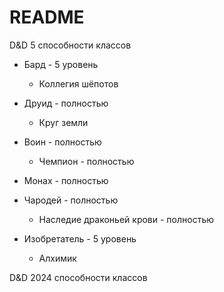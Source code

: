 # README

D&D 5 способности классов

- Бард - 5 уровень
  - Коллегия шёпотов

- Друид - полностью
  - Круг земли

- Воин - полностью
  - Чемпион - полностью

- Монах - полностью

- Чародей - полностью
  - Наследие драконьей крови - полностью

- Изобретатель - 5 уровень
  - Алхимик

D&D 2024 способности классов
